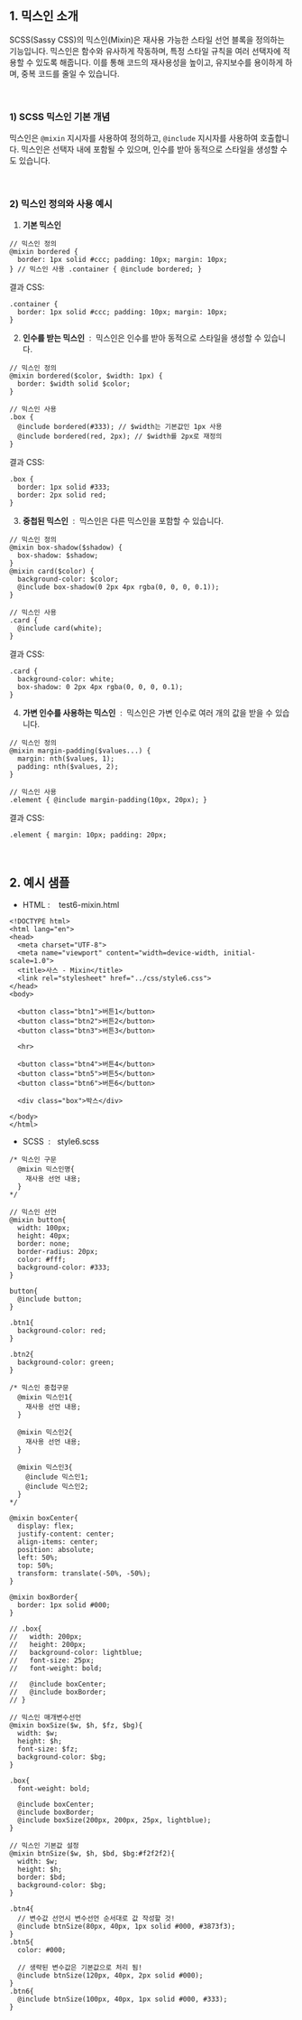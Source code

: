    

## 1\. 믹스인 소개

SCSS(Sassy CSS)의 믹스인(Mixin)은 재사용 가능한 스타일 선언 블록을 정의하는 기능입니다. 믹스인은 함수와 유사하게 작동하며, 특정 스타일 규칙을 여러 선택자에 적용할 수 있도록 해줍니다. 이를 통해 코드의 재사용성을 높이고, 유지보수를 용이하게 하며, 중복 코드를 줄일 수 있습니다.

<br>  

### 1) SCSS 믹스인 기본 개념

믹스인은 `@mixin` 지시자를 사용하여 정의하고, `@include` 지시자를 사용하여 호출합니다. 믹스인은 선택자 내에 포함될 수 있으며, 인수를 받아 동적으로 스타일을 생성할 수도 있습니다.

  
<br>
  

### 2) 믹스인 정의와 사용 예시

  

1. **기본 믹스인**

```
// 믹스인 정의 
@mixin bordered { 
  border: 1px solid #ccc; padding: 10px; margin: 10px; 
} // 믹스인 사용 .container { @include bordered; }
```

  

결과 CSS:

```
.container { 
  border: 1px solid #ccc; padding: 10px; margin: 10px; 
}
```

2. **인수를 받는 믹스인**  :  믹스인은 인수를 받아 동적으로 스타일을 생성할 수 있습니다.


```
// 믹스인 정의 
@mixin bordered($color, $width: 1px) { 
  border: $width solid $color; 
} 

// 믹스인 사용 
.box { 
  @include bordered(#333); // $width는 기본값인 1px 사용 
  @include bordered(red, 2px); // $width를 2px로 재정의 
}
```

  

결과 CSS:

```
.box { 
  border: 1px solid #333; 
  border: 2px solid red; 
}
```
 

3. **중첩된 믹스인**  :  믹스인은 다른 믹스인을 포함할 수 있습니다.


```
// 믹스인 정의 
@mixin box-shadow($shadow) { 
  box-shadow: $shadow; 
} 
@mixin card($color) { 
  background-color: $color; 
  @include box-shadow(0 2px 4px rgba(0, 0, 0, 0.1)); 
} 

// 믹스인 사용 
.card { 
  @include card(white); 
}
```

  

결과 CSS:

```
.card { 
  background-color: white; 
  box-shadow: 0 2px 4px rgba(0, 0, 0, 0.1); 
}
```

4. **가변 인수를 사용하는 믹스인**  :  믹스인은 가변 인수로 여러 개의 값을 받을 수 있습니다.

```
// 믹스인 정의 
@mixin margin-padding($values...) { 
  margin: nth($values, 1); 
  padding: nth($values, 2); 
} 

// 믹스인 사용 
.element { @include margin-padding(10px, 20px); }
```

  

결과 CSS:

```
.element { margin: 10px; padding: 20px;
```
  
<br>  

## 2\. 예시 샘플
  

- HTML :    test6-mixin.html

```
<!DOCTYPE html>
<html lang="en">
<head>
  <meta charset="UTF-8">
  <meta name="viewport" content="width=device-width, initial-scale=1.0">
  <title>사스 - Mixin</title>
  <link rel="stylesheet" href="../css/style6.css">
</head>
<body>

  <button class="btn1">버튼1</button>
  <button class="btn2">버튼2</button>
  <button class="btn3">버튼3</button>

  <hr>

  <button class="btn4">버튼4</button>
  <button class="btn5">버튼5</button>
  <button class="btn6">버튼6</button>

  <div class="box">박스</div>
  
</body>
</html>
```

  

- SCSS  :   style6.scss

```
/* 믹스인 구문
  @mixin 믹스인명{
    재사용 선언 내용;
  }
*/

// 믹스인 선언
@mixin button{
  width: 100px;
  height: 40px;
  border: none;
  border-radius: 20px;
  color: #fff;
  background-color: #333;
}

button{
  @include button;
} 

.btn1{
  background-color: red;
}

.btn2{
  background-color: green;
}

/* 믹스인 중첩구문
  @mixin 믹스인1{
    재사용 선언 내용;
  }

  @mixin 믹스인2{
    재사용 선언 내용;
  }

  @mixin 믹스인3{
    @include 믹스인1;
    @include 믹스인2;
  }
*/

@mixin boxCenter{
  display: flex;
  justify-content: center;
  align-items: center;
  position: absolute;
  left: 50%;
  top: 50%;
  transform: translate(-50%, -50%);
}

@mixin boxBorder{
  border: 1px solid #000;
}

// .box{
//   width: 200px;
//   height: 200px;
//   background-color: lightblue;
//   font-size: 25px;
//   font-weight: bold;

//   @include boxCenter;
//   @include boxBorder;
// }

// 믹스인 매개변수선언
@mixin boxSize($w, $h, $fz, $bg){
  width: $w;
  height: $h;
  font-size: $fz;
  background-color: $bg;
}

.box{
  font-weight: bold;

  @include boxCenter;
  @include boxBorder;
  @include boxSize(200px, 200px, 25px, lightblue);
}

// 믹스인 기본값 설정
@mixin btnSize($w, $h, $bd, $bg:#f2f2f2){
  width: $w;
  height: $h;
  border: $bd;
  background-color: $bg;
}

.btn4{
  // 변수값 선언시 변수선언 순서대로 값 작성할 것!
  @include btnSize(80px, 40px, 1px solid #000, #3873f3);
}
.btn5{
  color: #000;

  // 생략된 변수값은 기본값으로 처리 됨!
  @include btnSize(120px, 40px, 2px solid #000);
}
.btn6{
  @include btnSize(100px, 40px, 1px solid #000, #333);
}
```